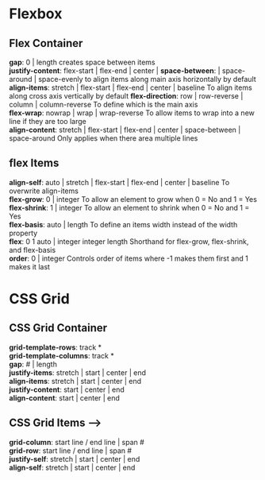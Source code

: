 # Flexbox  

## Flex Container  

**gap**: 0 | length  creates space between items  
**justify-content**: flex-start | flex-end | center | **space-between**: | space-around | space-evenly  to align items along main axis horizontally by default  
**align-items**: stretch | flex-start | flex-end | center | baseline  To align items along cross axis vertically by default
**flex-direction**: row | row-reverse | column | column-reverse  To define which is the main axis  
**flex-wrap**: nowrap | wrap | wrap-reverse  To allow items to wrap into a new line if they are too large  
**align-content**: stretch | flex-start | flex-end | center | space-between | space-around  Only applies when there area multiple lines  

  ## flex Items  
**align-self**: auto | stretch | flex-start | flex-end | center | baseline  To overwrite align-items  
**flex-grow**: 0  | integer  To allow an element to grow when 0 = No and 1 = Yes  
**flex-shrink**: 1  | integer  To allow an element to shrink when 0 = No and 1 = Yes  
**flex-basis**: auto  | length  To define an items width instead of the width property  
**flex**: 0 1 auto  | integer  integer  length  Shorthand for flex-grow, flex-shrink, and flex-basis  
**order**: 0  | integer  Controls order of items where -1 makes them first and 1 makes it last  

# CSS Grid    

## CSS Grid Container     
**grid-template-rows**: track *  
**grid-template-columns**: track *  
**gap**: # | length  
**justify-items**: stretch | start | center | end  
**align-items**: stretch | start | center | end  
**justify-content**: start | center | end  
**align-content**: start | center | end  

## CSS Grid Items -->  
**grid-column**: start line / end line | span #  
**grid-row**: start line / end line | span #  
**justify-self**: stretch | start | center | end  
**align-self**: stretch | start | center | end  
